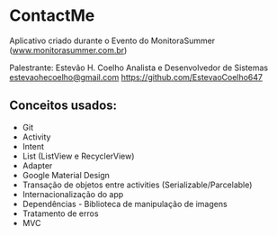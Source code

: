 # ContactMe
Aplicativo criado durante o Evento do MonitoraSummer (www.monitorasummer.com.br) 

Palestrante:
Estevão H. Coelho
Analista e Desenvolvedor de Sistemas
estevaohecoelho@gmail.com
https://github.com/EstevaoCoelho647

## Conceitos usados:
- Git
- Activity
- Intent
- List (ListView e RecyclerView)
- Adapter
- Google Material Design
- Transação de objetos entre activities (Serializable/Parcelable)
- Internacionalização do app
- Dependências - Biblioteca de manipulação de imagens
- Tratamento de erros
- MVC




